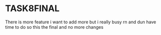 # TASK8FINAL
There is more feature i want to add more but i really busy rn and dun have time to do so this the final and no more changes
